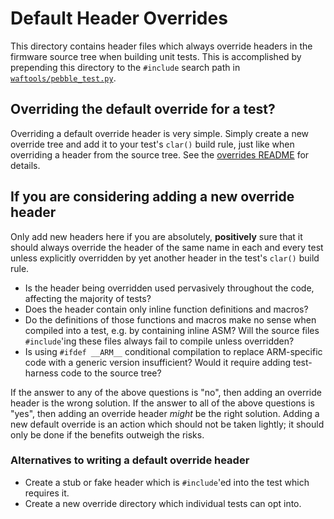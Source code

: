 Default Header Overrides
========================

This directory contains header files which always override headers in
the firmware source tree when building unit tests. This is accomplished
by prepending this directory to the `#include` search path in
[`waftools/pebble_test.py`](../../../waftools/pebble_test.py).

Overriding the default override for a test?
-------------------------------------------

Overriding a default override header is very simple. Simply create a new
override tree and add it to your test's `clar()` build rule, just like
when overriding a header from the source tree. See the
[overrides README](../README.md) for details.

If you are considering adding a new override header
---------------------------------------------------

Only add new headers here if you are absolutely, **positively** sure
that it should always override the header of the same name in each and
every test unless explicitly overridden by yet another header in the
test's `clar()` build rule.

- Is the header being overridden used pervasively throughout the code,
  affecting the majority of tests?
- Does the header contain only inline function definitions and macros?
- Do the definitions of those functions and macros make no sense when
  compiled into a test, e.g. by containing inline ASM? Will the source
  files `#include`'ing these files always fail to compile unless
  overridden?
- Is using `#ifdef __ARM__` conditional compilation to replace
  ARM-specific code with a generic version insufficient? Would it require
  adding test-harness code to the source tree?

If the answer to any of the above questions is "no", then adding an
override header is the wrong solution. If the answer to all of the above
questions is "yes", then adding an override header *might* be the right
solution. Adding a new default override is an action which should not be
taken lightly; it should only be done if the benefits outweigh the
risks.

### Alternatives to writing a default override header ###

- Create a stub or fake header which is `#include`'ed into the test
  which requires it.
- Create a new override directory which individual tests can opt into.
